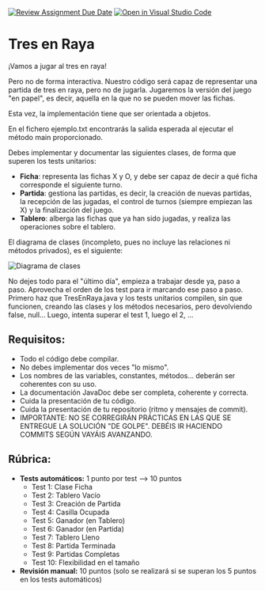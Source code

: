 [![Review Assignment Due Date](https://classroom.github.com/assets/deadline-readme-button-24ddc0f5d75046c5622901739e7c5dd533143b0c8e959d652212380cedb1ea36.svg)](https://classroom.github.com/a/peyjF4Bv)
[![Open in Visual Studio Code](https://classroom.github.com/assets/open-in-vscode-718a45dd9cf7e7f842a935f5ebbe5719a5e09af4491e668f4dbf3b35d5cca122.svg)](https://classroom.github.com/online_ide?assignment_repo_id=13562379&assignment_repo_type=AssignmentRepo)
# Tres en Raya

¡Vamos a jugar al tres en raya!

Pero no de forma interactiva. Nuestro código será capaz de representar una partida de tres en raya, pero no de jugarla. Jugaremos la versión del juego "en papel", es decir, aquella en la que no se pueden mover las fichas.

Esta vez, la implementación tiene que ser orientada a objetos.

En el fichero ejemplo.txt encontrarás la salida esperada al ejecutar el método main proporcionado.

Debes implementar y documentar las siguientes clases, de forma que superen los tests unitarios:
- **Ficha**: representa las fichas X y O, y debe ser capaz de decir a qué ficha corresponde el siguiente turno.
- **Partida**: gestiona las partidas, es decir, la creación de nuevas partidas, la recepción de las jugadas, el control de turnos (siempre empiezan las X) y la finalización del juego.
- **Tablero**: alberga las fichas que ya han sido jugadas, y realiza las operaciones sobre el tablero.

El diagrama de clases (incompleto, pues no incluye las relaciones ni métodos privados), es el siguiente:

![Diagrama de clases](./prog_prac06-clases.png)

No dejes todo para el "último día", empieza a trabajar desde ya, paso a paso. Aprovecha el orden de los test para ir marcando ese paso a paso. Primero haz que TresEnRaya.java y los tests unitarios compilen, sin que funcionen, creando las clases y los métodos necesarios, pero devolviendo false, null... Luego, intenta superar el test 1, luego el 2, ...

## Requisitos:

- Todo el código debe compilar.
- No debes implementar dos veces "lo mismo".
- Los nombres de las variables, constantes, métodos... deberán ser coherentes con su uso.
- La documentación JavaDoc debe ser completa, coherente y correcta.
- Cuida la presentación de tu código.
- Cuida la presentación de tu repositorio (ritmo y mensajes de commit).
- IMPORTANTE: NO SE CORREGIRÁN PRÁCTICAS EN LAS QUE SE ENTREGUE LA SOLUCIÓN "DE GOLPE". DEBÉIS IR HACIENDO COMMITS SEGÚN VAYÁIS AVANZANDO.

## Rúbrica:

- **Tests automáticos:** 1 punto por test --> 10 puntos
    - Test 1: Clase Ficha
    - Test 2: Tablero Vacío
    - Test 3: Creación de Partida
    - Test 4: Casilla Ocupada
    - Test 5: Ganador (en Tablero)
    - Test 6: Ganador (en Partida)
    - Test 7: Tablero Lleno
    - Test 8: Partida Terminada
    - Test 9: Partidas Completas
    - Test 10: Flexibilidad en el tamaño
- **Revisión manual:** 10 puntos (solo se realizará si se superan los 5 puntos en los tests automáticos)
 
